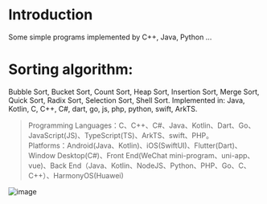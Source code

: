 # Introduction
Some simple programs implemented by C++, Java, Python ...
# Sorting algorithm:
Bubble Sort, Bucket Sort, Count Sort, Heap Sort, Insertion Sort, Merge Sort, Quick Sort, Radix Sort, Selection Sort, Shell Sort.
Implemented in:
Java, Kotlin, C, C++, C#, dart, go, js, php, python, swift, ArkTS.
> Programming Languages：C、C++、C#、Java、Kotlin、Dart、Go、JavaScript(JS)、TypeScript(TS)、ArkTS、swift、PHP。  
> Platforms：Android(Java、Kotlin)、iOS(SwiftUI)、Flutter(Dart)、Window Desktop(C#)、Front End(WeChat mini-program、uni-app、vue)、Back End（Java、Kotlin、NodeJS、Python、PHP、Go、C、C++）、HarmonyOS(Huawei)  

![image](https://img-blog.csdnimg.cn/img_convert/38c89e2baadeed40e6c5353768ae6cf0.png)